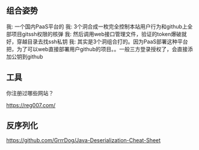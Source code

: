 





## 组合姿势

我:
一个国内PaaS平台的
我:
3个洞合成一枚完全控制本站用户行为和github上全部项目gitssh权限的核弹
我:
然后调用web接口管理文件，验证的token爆破就好，穿越目录去找ssh私钥
我:
其实是3个洞组合打的。因为PaaS部署这种平台把，为了可以web直接部署用户github的项目。。一般三方登录授权了，会直接添加公钥到github

## 工具




你注册过哪些网站？

https://reg007.com/


## 反序列化

https://github.com/GrrrDog/Java-Deserialization-Cheat-Sheet